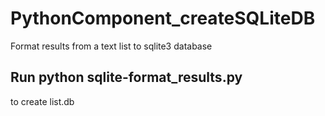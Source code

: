 # PythonComponent_createSQLiteDB
Format results from a text list to sqlite3 database

## Run python sqlite-format_results.py 
to create list.db

